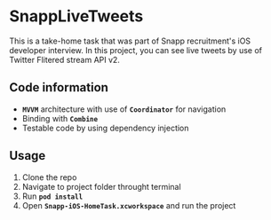 # SnappLiveTweets

This is a take-home task that was part of Snapp recruitment's iOS developer interview. In this project, you can see live tweets by use of Twitter Flitered stream API v2.

## Code information

- **`MVVM`** architecture with use of **`Coordinator`** for navigation
- Binding with **`Combine`**
- Testable code by using dependency injection

## Usage

1. Clone the repo
2. Navigate to project folder throught terminal
3. Run **`pod install`**
4. Open **`Snapp-iOS-HomeTask.xcworkspace`** and run the project
